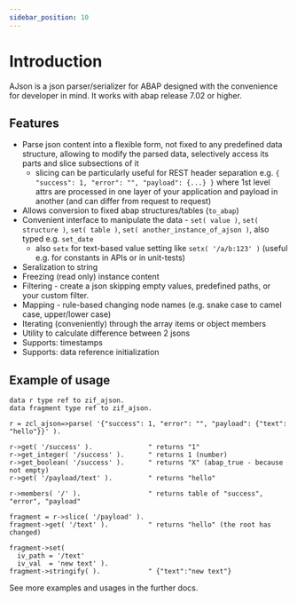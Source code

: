 ```yaml
---
sidebar_position: 10
---
```


# Introduction

AJson is a json parser/serializer for ABAP designed with the convenience for developer in mind. It works with abap release 7.02 or higher.

## Features

- Parse json content into a flexible form, not fixed to any predefined data structure, allowing to modify the parsed data, selectively access its parts and slice subsections of it
  - slicing can be particularly useful for REST header separation e.g. `{ "success": 1, "error": "", "payload": {...} }` where 1st level attrs are processed in one layer of your application and payload in another (and can differ from request to request)
- Allows conversion to fixed abap structures/tables (`to_abap`)
- Convenient interface to manipulate the data - `set( value )`, `set( structure )`, `set( table )`, `set( another_instance_of_ajson )`, also typed e.g. `set_date`
  - also `setx` for text-based value setting like `setx( '/a/b:123' )` (useful e.g. for constants in APIs or in unit-tests)
- Seralization to string
- Freezing (read only) instance content
- Filtering - create a json skipping empty values, predefined paths, or your custom filter.
- Mapping - rule-based changing node names (e.g. snake case to camel case, upper/lower case)
- Iterating (conveniently) through the array items or object members
- Utility to calculate difference between 2 jsons
- Supports: timestamps
- Supports: data reference initialization

## Example of usage

```abap
data r type ref to zif_ajson.
data fragment type ref to zif_ajson.

r = zcl_ajson=>parse( '{"success": 1, "error": "", "payload": {"text": "hello"}}' ).

r->get( '/success' ).              " returns "1"
r->get_integer( '/success' ).      " returns 1 (number)
r->get_boolean( '/success' ).      " returns "X" (abap_true - because not empty)
r->get( '/payload/text' ).         " returns "hello"

r->members( '/' ).                 " returns table of "success", "error", "payload"

fragment = r->slice( '/payload' ).
fragment->get( '/text' ).          " returns "hello" (the root has changed)

fragment->set(
  iv_path = '/text'
  iv_val  = 'new text' ).
fragment->stringify( ).            " {"text":"new text"}
```

See more examples and usages in the further docs.
